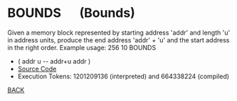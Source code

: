 # BOUNDS &emsp; (Bounds)
Given a memory block represented by starting address 'addr' and length 'u' in address units, produce the end address 'addr' + 'u' and the start address in the right order. Example usage: 256 10 BOUNDS
* ( addr u -- addr+u addr )
* [Source Code](../words/shando/Bounds.cs)
* Execution Tokens: 1201209136 (interpreted) and 664338224 (compiled)


[BACK](builtins.md#Bounds)
